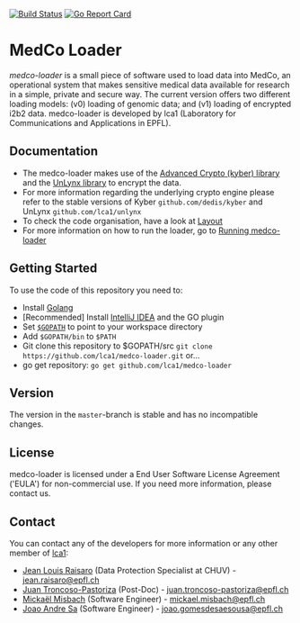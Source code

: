 [![Build Status](https://travis-ci.org/lca1/medco-loader.svg?branch=master)](https://travis-ci.org/LCA1/UnLynx) [![Go Report Card](https://goreportcard.com/badge/github.com/lca1/unlynx)](https://goreportcard.com/report/github.com/lca1/unlynx)

# MedCo Loader 
*medco-loader* is a small piece of software used to load data into MedCo, an operational system that makes sensitive medical data available for research in a simple, private and secure way. The current version offers two different loading models: (v0) loading of genomic data; and (v1) loading of encrypted i2b2 data. 
medco-loader is developed by lca1 (Laboratory for Communications and Applications in EPFL).  

## Documentation

* The medco-loader makes use of the [Advanced Crypto (kyber) library](https://github.com/dedis/kyber) and the [UnLynx library](https://github.com/lca1/unlynx) to encrypt the data. 
* For more information regarding the underlying crypto engine please refer to the stable versions of Kyber `github.com/dedis/kyber` and UnLynx `github.com/lca1/unlynx`
* To check the code organisation, have a look at [Layout](https://github.com/lca1/medco-loader/wiki/Layout)
* For more information on how to run the loader, go to [Running medco-loader](https://github.com/lca1/medco-loader/wiki/Running-medco-loader)

## Getting Started

To use the code of this repository you need to:

- Install [Golang](https://golang.org/doc/install)
- [Recommended] Install [IntelliJ IDEA](https://www.jetbrains.com/idea/) and the GO plugin
- Set [`$GOPATH`](https://golang.org/doc/code.html#GOPATH) to point to your workspace directory
- Add `$GOPATH/bin` to `$PATH`
- Git clone this repository to $GOPATH/src `git clone https://github.com/lca1/medco-loader.git` or...
- go get repository: `go get github.com/lca1/medco-loader`

## Version

The version in the `master`-branch is stable and has no incompatible changes.

## License

medco-loader is licensed under a End User Software License Agreement ('EULA') for non-commercial use. If you need more information, please contact us.

## Contact
You can contact any of the developers for more information or any other member of [lca1](http://lca.epfl.ch/people/lca1/):

* [Jean Louis Raisaro](https://github.com/JLRgithub) (Data Protection Specialist at CHUV) - jean.raisaro@epfl.ch
* [Juan Troncoso-Pastoriza](https://github.com/jrtroncoso) (Post-Doc) - juan.troncoso-pastoriza@epfl.ch
* [Mickaël Misbach](https://github.com/mickmis) (Software Engineer) - mickael.misbach@epfl.ch
* [Joao Andre Sa](https://github.com/JoaoAndreSa) (Software Engineer) - joao.gomesdesaesousa@epfl.ch
